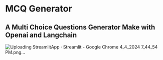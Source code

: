 # MCQ Generator
## A Multi Choice Questions Generator Make with Openai and Langchain
![Uploading StreamlitApp · Streamlit - Google Chrome 4_4_2024 7_44_54 PM.png…]()

